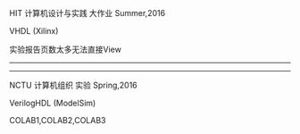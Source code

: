 HIT 计算机设计与实践 大作业  Summer,2016

VHDL (Xilinx)

实验报告页数太多无法直接View

--------------------------------------------------------     
--------------------------------------------------------      

NCTU 计算机组织 实验  Spring,2016

VerilogHDL (ModelSim)

COLAB1,COLAB2,COLAB3
